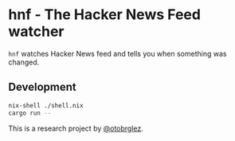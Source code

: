 # hnf - The Hacker News Feed watcher

`hnf` watches Hacker News feed and tells you when something was changed.

## Development

```bash
nix-shell ./shell.nix
cargo run --
```

This is a research project by [@otobrglez](https://github.com/otobrglez).


